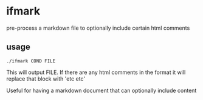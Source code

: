 # ifmark

pre-process a markdown file to optionally include certain html comments

## usage

```
./ifmark COND FILE
```

This will output FILE. If there are any html comments in the format <!-- CONDITION:COND etc etc --> it will replace that block with 'etc etc'

Useful for having a markdown document that can optionally include content
